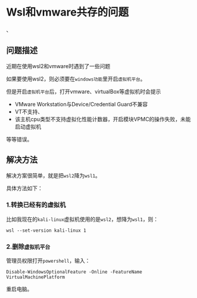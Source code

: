 # Wsl和vmware共存的问题

、

## 问题描述
近期在使用wsl2和vmware时遇到了一些问题

如果要使用wsl2，则必须要在`windows功能`里开启`虚拟机平台`。

但是开启`虚拟机平台`后，打开vmware、virtualBox等虚拟机时会提示

- VMware Workstation与Device/Credential Guard不兼容
- VT不支持、
- 该主机cpu类型不支持虚拟化性能计数器，开启模块VPMC的操作失败，未能启动虚拟机

等等错误。

## 解决方法

解决方案很简单，就是把`wsl2`降为`wsl1`。

具体方法如下：

### 1.转换已经有的虚拟机

比如我现在的`kali-linux`虚拟机使用的是`wsl2`，想降为`wsl1`，则：

```
wsl --set-version kali-linux 1
```

### 2.删除`虚拟机平台`
管理员权限打开`powershell`，输入：
```
Disable-WindowsOptionalFeature -Online -FeatureName VirtualMachinePlatform
```
重启电脑。

